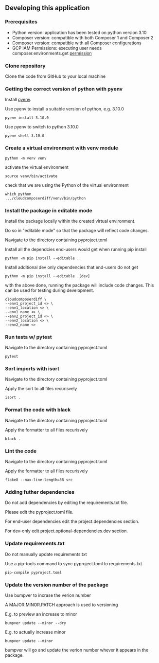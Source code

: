 ## Developing this application

### Prerequisites

 * Python version: application has been tested on python version 3.10
 * Composer version:  compatible with both Composer 1 and Composer 2
 * Composer version:  compatible with all Composer configurations
 * GCP IAM Permissions: executing user needs composer.environments.get [permission](https://cloud.google.com/composer/docs/how-to/access-control#permissions_for_api_methods)

### Clone repository

Clone the code from GitHub to your local machine

### Getting the correct version of python with pyenv

Install [pyenv](https://github.com/pyenv/pyenv).

Use pyenv to install a suitable version of python, e.g. 3.10.0
```shell
pyenv install 3.10.0    
```

Use pyenv to switch to python 3.10.0
```shell
pyenv shell 3.10.0
```

### Create a virtual environment with venv module

```shell
python -m venv venv
```

activate the virtual environment
```shell
source venv/bin/activate
```
check that we are using the Python of the virtual environment
```
which python
.../cloudcomposerdiff/venv/bin/python
```

### Install the package in editable mode

Install the package locally within the created virtual environment.

Do so in "editable mode" so that the package will reflect code changes.

Navigate to the directory containing pyproject.toml

Install all the dependcies end-users would get when running pip install

```
python -m pip install --editable .
```
Install additional dev only dependencies that end-users do not get
```shell
python -m pip install --editable .[dev]
```

with the above done, running the package will include code changes. This can
be used for testing during development.
```
cloudcomposerdiff \
--env1_project_id <> \
--env1_location <> \
--env1_name <> \
--env2_project_id <> \
--env2_location <> \
--env2_name <>
```
### Run tests w/ pytest

Navigate to the directory containing pyproject.toml
```shell
pytest
```

### Sort imports with isort

Navigate to the directory containing pyproject.toml

Apply the sort to all files recurisvely

```shell
isort .
```

### Format the code with black

Navigate to the directory containing pyproject.toml

Apply the formatter to all files recurisvely

```shell
black .
```

### Lint the code

Navigate to the directory containing pyproject.toml

Apply the formatter to all files recurisvely

```shell
flake8 --max-line-length=88 src
```

### Adding futher dependencies

Do not add dependencies by editing the requirements.txt file.

Please edit the pyproject.toml file.

For end-user dependencies edit the project.dependencies section.

For dev-only edit project.optional-dependencies.dev section.

### Update requirements.txt

Do not manually update requirements.txt

Use a pip-tools command to sync pyproject.toml to requirements.txt
```shell
pip-compile pyproject.toml
```

### Update the version number of the package

Use bumpver to incrase the verion number

A MAJOR.MINOR.PATCH approach is used to versioning

E.g. to preview an increase to minor 

```shell
bumpver update --minor --dry
```

E.g. to actually increase minor 

```shell
bumpver update --minor
```

bumpver will go and update the verion number whever it appears in the package.